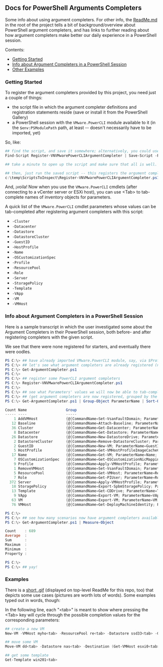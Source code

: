## Docs for PowerShell Arguments Completers
Some info about using argument completers.  For other info, the [ReadMe.md](../ReadMe.md) in the root of the project tells a bit of background/overview about PowerShell argument completers, and has links to further reading about how argument completers make better our daily experience in a PowerShell session.

Contents:

- [Getting Started](#gettingStarted)
- [Info about Argument Completers in a PowerShell Session](#infoAboutArgCompleterInPSSession)
- [Other Examples](#otherExamples)


<a id="gettingStarted"></a>
### Getting Started
To register the argument completers provided by this project, you need just a couple of things:
- the script file in which the argument completer definitions and registration statements reside (save or install it from the PowerShell Gallery)
- a PowerShell session with the `VMware.PowerCLI` module available to it (in the `$env:PSModulePath` path, at least -- doesn't necessarily have to be imported, yet)

So, like:
``` PowerShell
## find the script, and save it somewhere; alternatively, you could use Install-Script to just install it somewhere in your scripts path straight-away
Find-Script Register-VNVMwarePowerCLIArgumentCompleter | Save-Script -Path c:\temp\ScriptsToInspect\

## take a minute to open up the script and make sure that all is well.  While vNuggs is trustworthy, trust no one, right? Safety first!

## then, just run the saved script -- this registers the argument completers in the current PowerShell session; of course, if you Installed the script, you should just be able to call the script by name, without an explicit path
c:\temp\ScriptsToInspect\Register-VNVMwarePowerCLIArgumentCompleter.ps1
```

And, ¡voila! Now when you use the `VMware.PowerCLI` cmdlets (after connecting to a vCenter server or ESXi host), you can use \<Tab> to tab-complete names of inventory objects for parameters.

A quick list of the `VMware.PowerCLI` cmdlet parameters whose values can be tab-completed after registering argument completers with this script:

- `-Cluster`
- `-Datacenter`
- `-Datastore`
- `-DatastoreCluster`
- `-GuestID`
- `-HostProfile`
- `-Name`
- `-OSCustomizationSpec`
- `-Profile`
- `-ResourcePool`
- `-Role`
- `-Server`
- `-StoragePolicy`
- `-Template`
- `-VApp`
- `-VM`
- `-VMHost`

<a id="infoAboutArgCompleterInPSSession"></a>
### Info about Argument Completers in a PowerShell Session
Here is a sample transcript in which the user investigated some about the Argument Completers in their PowerShell session, both before- and after registering completers with the given script.

We see that there were none registered for starters, and eventually there were oodles.

``` PowerShell
PS C:\> ## have already imported VMware.PowerCLI module, say, via $Profile
PS C:\> ## let's see what argument completers are already registered (none, yet)
PS C:\> Get-ArgumentCompleter.ps1
PS C:\>
PS C:\> ## register some PowerCLI argument completers
PS C:\> Register-VNVMwarePowerCLIArgumentCompleter.ps1
PS C:\>
PS C:\> ## see what Parameters' values we will now be able to tab-complete!
PS C:\> ## (get argument completers are now registered, grouped by the Parameter name)
PS C:\> Get-ArgumentCompleter.ps1 | Group-Object ParameterName | Sort-Object -Property Name

Count Name                  Group
----- ----                  -----
    1 AddVMHost             {@{CommandName=Set-VsanFaultDomain; ParameterName=AddVMHost; Definition=...
   12 Baseline              {@{CommandName=Attach-Baseline; ParameterName=Baseline; Definition=...
   36 Cluster               {@{CommandName=Get-Datacenter; ParameterName=Cluster; Definition=...
    8 Datacenter            {@{CommandName=Get-Datastore; ParameterName=Datacenter; Definition=...
   26 Datastore             {@{CommandName=New-DatastoreDrive; ParameterName=Datastore; Definition=...
    2 DatastoreCluster      {@{CommandName=Remove-DatastoreCluster; ParameterName=DatastoreCluster; Definition=...
    2 GuestID               {@{CommandName=New-VM; ParameterName=GuestID; Definition=...
    5 HostProfile           {@{CommandName=Get-VMHostProfileImageCacheConfiguration; ParameterName=HostProfile; ...
   17 Name                  {@{CommandName=Get-VM; ParameterName=Name; Definition=...
    7 OSCustomizationSpec   {@{CommandName=Get-OSCustomizationNicMapping; ParameterName=OSCustomizationSpec; Def...
    9 Profile               {@{CommandName=Apply-VMHostProfile; ParameterName=Profile; Definition=...
    1 RemoveVMHost          {@{CommandName=Set-VsanFaultDomain; ParameterName=RemoveVMHost; Definition=...
    5 ResourcePool          {@{CommandName=Get-VMHost; ParameterName=ResourcePool; Definition=...
    7 Role                  {@{CommandName=Get-PIUser; ParameterName=Role; Definition=...
  372 Server                {@{CommandName=Apply-VMHostProfile; ParameterName=Server; Definition=...
   18 StoragePolicy         {@{CommandName=Export-SpbmStoragePolicy; ParameterName=StoragePolicy; Definition=...
   13 Template              {@{CommandName=Get-CDDrive; ParameterName=Template; Definition=...
    9 VApp                  {@{CommandName=Export-VM; ParameterName=VApp; Definition=...
   63 VM                    {@{CommandName=Export-VM; ParameterName=VM; Definition=...
   76 VMHost                {@{CommandName=Get-DeployMachineIdentity; ParameterName=VMHost; Definition=...

PS C:\>
PS C:\> ## see how many scenarios now have argument completers available, if we want to use them
PS C:\> Get-ArgumentCompleter.ps1 | Measure-Object

Count    : 689
Average  :
Sum      :
Maximum  :
Minimum  :
Property :

PS C:\>
PS C:\> ## yay!
```

<a id="otherExamples"></a>
### Examples
There is a [short .gif](resources/ArgCompleterDemo_Keystrokes.gif) (displayed on top-level ReadMe for this repo, too) that depicts some use cases (pictures are worth lots of words).  Some examples typed out in words, though:

In the following line, each "\<tab>" is meant to show where pressing the \<Tab> key will cycle through the possible completion values for the corresponding parameters:
``` PowerShell
## create a new VM
New-VM -VMHost myho<tab> -ResourcePool re<tab> -Datastore ssd33<tab> -GuestId windows<tab>  -OSCustomizationSpec win<tab> -StoragePolicy VVol<tab> -Server vcent<tab> -Name mynewvm0 ...

## move some VM
Move-VM dd<tab> -Datastore nas<tab> -Destination (Get-VMHost esxi0<tab>)

## get some template
Get-Template win201<tab>
```
